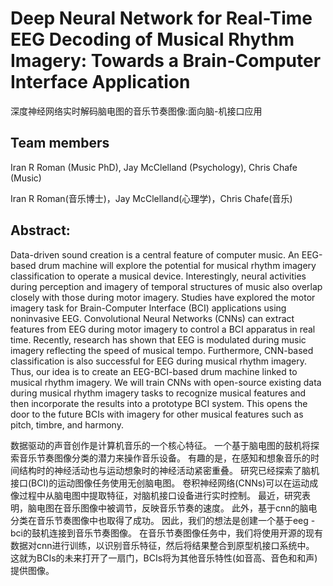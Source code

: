# Deep Neural Network for Real-Time EEG Decoding of Musical Rhythm Imagery: Towards a Brain-Computer Interface Application 


深度神经网络实时解码脑电图的音乐节奏图像:面向脑-机接口应用


## Team members 
Iran R Roman (Music PhD), Jay McClelland (Psychology), Chris Chafe (Music)

Iran R Roman(音乐博士)，Jay McClelland(心理学)，Chris Chafe(音乐)

## Abstract:
Data-driven sound creation is a central feature of computer music. An EEG-based drum machine will explore the potential for musical rhythm imagery classification to operate a musical device. Interestingly, neural activities during perception and imagery of temporal structures of music also overlap closely with those during motor imagery. Studies have explored the motor imagery task for Brain-Computer Interface (BCI) applications using noninvasive EEG. Convolutional Neural Networks (CNNs) can extract features from EEG during motor imagery to control a BCI apparatus in real time. Recently, research has shown that EEG is modulated during music imagery reflecting the speed of musical tempo. Furthermore, CNN-based classification is also successful for EEG during musical rhythm imagery. Thus, our idea is to create an EEG-BCI-based drum machine linked to musical rhythm imagery. We will train CNNs with open-source existing data during musical rhythm imagery tasks to recognize musical features and then incorporate the results into a prototype BCI system. This opens the door to the future BCIs with imagery for other musical features such as pitch, timbre, and harmony.

数据驱动的声音创作是计算机音乐的一个核心特征。
一个基于脑电图的鼓机将探索音乐节奏图像分类的潜力来操作音乐设备。
有趣的是，在感知和想象音乐的时间结构时的神经活动也与运动想象时的神经活动紧密重叠。
研究已经探索了脑机接口(BCI)的运动图像任务使用无创脑电图。
卷积神经网络(CNNs)可以在运动成像过程中从脑电图中提取特征，对脑机接口设备进行实时控制。
最近，研究表明，脑电图在音乐图像中被调节，反映音乐节奏的速度。
此外，基于cnn的脑电分类在音乐节奏图像中也取得了成功。
因此，我们的想法是创建一个基于eeg - bci的鼓机连接到音乐节奏图像。
在音乐节奏图像任务中，我们将使用开源的现有数据对cnn进行训练，以识别音乐特征，然后将结果整合到原型机接口系统中。
这就为BCIs的未来打开了一扇门，BCIs将为其他音乐特性(如音高、音色和和声)提供图像。